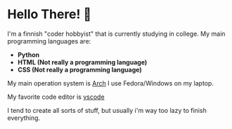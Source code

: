 <h1> Hello There! 👋</h1>
<p>I'm a finnish "coder hobbyist" that is currently studying in college. My main programming languages are:</p>
<b><ul>
<li>
Python
</li>
<li>
HTML (Not really a programming language)
</li>
<li>
CSS (Not really a programming language)
</li>
</ul>
</b>
<p>My main operation system is <a href="https://wiki.archlinux.org/index.php/Arch_Linux" rel="noreferrer" target="_blank">Arch</a>
I use Fedora/Windows on my laptop.</p>
<p>My favorite code editor is <a href="https://code.visualstudio.com" rel="noreffer" target="_blank">vscode</a></p>
<p>I tend to create all sorts of stuff, but usually i'm way too lazy to finish everything.</p>
